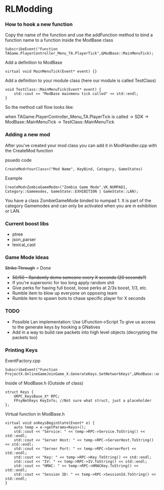 # RLModding

### How to hook a new function
Copy the name of the function and use the addFunction method to bind a function name to a function inside the ModBase class
```
SubscribeEvent("Function TAGame.PlayerController_Menu_TA.PlayerTick",&ModBase::MainMenuTick);
```

Add a definition to ModBase
```
virtual void MainMenuTick(Event* event) {}
```

Add a definition to your module class (here our module is called TestClass)
```
void TestClass::MainMenuTick(Event* event) {
	std::cout << "ModBase mainmenu tick called" << std::endl;
}
```
So the method call flow looks like:

when TAGame.PlayerController_Menu_TA.PlayerTick is called -> SDK -> ModBase::MainMenuTick -> TestClass::MainMenuTick

### Adding a new mod
After you've created your mod class you can add it in ModHandler.cpp with the CreateMod function

psuedo code
```
CreateMod<YourClass>("Mod Name", KeyBind, Category, GameStates)
```

Example
```
CreateMod<ZombieGameMode>("Zombie Game Mode",VK_NUMPAD1, Category::Gamemodes, GameState::EXHIBITION | GameState::LAN);
```
You have a class ZombieGameMode binded to numpad 1. It is part of the category Gamemodes and can only be activated when you are in exhibition or LAN.

### Current boost libs
- ptree
- json_parser
- lexical_cast

### Game Mode Ideas 
 ~~Strike Through~~ = Done
 - ~~50/50 - Randomly demo someone every X seconds (20 seconds?)~~
 - If you're supersonic for too long apply random shit
 - Give perks for having full boost, loose perks at 2/3s boost, 1/3, etc.
 - Rumble item to blow up everyone on opposing team
 - Rumble item to spawn bots to chase specific player for X seconds

### TODO

- Possible Lan implementation: Use UFunction->Script To give us access to the generate keys by hooking a GNatives
- Add in a way to build raw packets into high level objects (decrypting the packets too)

### Printing Keys
EventFactory.cpp
```
SubscribeEvent("Function ProjectX.OnlineGameJoinGame_X.GenerateKeys.SetNetworkKeys",&ModBase::onKeysBeginState);
```

Inside of ModBase.h (Outside of class)
```
struct Keys {
	URPC_KeysBase_X* RPC;
	FPsyNetKeys KeyInfo; //Not sure what struct, just a placeholder
};
```

Virtual function in ModBase.h
```
virtual void onKeysBeginState(Event* e) {
	auto temp = e->getParams<Keys>();
	std::cout << "Service: " << temp->RPC->Service.ToString() << std::endl;
	std::cout << "Server Host: " << temp->RPC->ServerHost.ToString() << std::endl;
	std::cout << "Server Port: " << temp->RPC->ServerPort << std::endl;
	std::cout << "Key: " << temp->RPC->Key.ToString() << std::endl;
	std::cout << "IV: " << temp->RPC->IV.ToString() << std::endl;
	std::cout << "HMAC: " << temp->RPC->HMACKey.ToString() << std::endl;
	std::cout << "Session ID: " << temp->RPC->SessionId.ToString() << std::endl;
}
```
